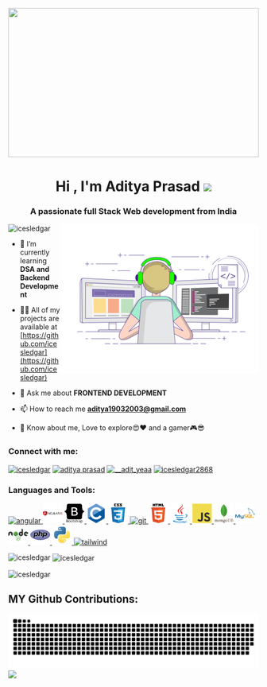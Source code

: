 <p align="center">
  <img src="https://media3.giphy.com/media/SIuI7syOPvm1HAd5GF/giphy.gif?cid=ecf05e47etgryujwq9viozbejgt7p56wxhhfid14o450ner8&ep=v1_gifs_search&rid=giphy.gif&ct=g" width="100%" height=300>
</p>
<h1 align="center">Hi , I'm Aditya Prasad <img src="https://media.giphy.com/media/hvRJCLFzcasrR4ia7z/giphy.gif" width="25"> </h1>
<h3 align="center">A passionate full Stack Web development from India</h3>
<img align="right" alt="Coding" width="400" src="https://raw.githubusercontent.com/devSouvik/devSouvik/master/gif3.gif">

<p align="left"> <img src="https://komarev.com/ghpvc/?username=icesledgar&label=Profile%20views&color=0e75b6&style=flat" alt="icesledgar" /> </p>

- 🌱 I’m currently learning **DSA and Backend Development**

- 👨‍💻 All of my projects are available at [https://github.com/icesledgar](https://github.com/icesledgar)

- 💬 Ask me about **FRONTEND DEVELOPMENT**

- 📫 How to reach me **aditya19032003@gmail.com**

- 📄 Know about me, Love to explore😍❤ and a gamer🎮😎
<h3 align="left">Connect with me:</h3>
<p align="left">
<a href="https://twitter.com/icesledgar1" target="blank"><img align="center" src="https://raw.githubusercontent.com/rahuldkjain/github-profile-readme-generator/master/src/images/icons/Social/twitter.svg" alt="icesledgar" height="30" width="40" /></a>
<a href="https://linkedin.com/in/aditya prasad" target="blank"><img align="center" src="https://raw.githubusercontent.com/rahuldkjain/github-profile-readme-generator/master/src/images/icons/Social/linked-in-alt.svg" alt="aditya prasad" height="30" width="40" /></a>
<a href="https://instagram.com/__adit_yeaa" target="blank"><img align="center" src="https://raw.githubusercontent.com/rahuldkjain/github-profile-readme-generator/master/src/images/icons/Social/instagram.svg" alt="__adit_yeaa" height="30" width="40" /></a>
<a href="https://youtube.com/@icesledgar2868?si=SzLdz80p5P9Aa437" target="blank"><img align="center" src="https://raw.githubusercontent.com/rahuldkjain/github-profile-readme-generator/master/src/images/icons/Social/youtube.svg" alt="icesledgar2868" height="30" width="40" /></a>
</p>
<h3 align="left">Languages and Tools:</h3>
<p align="left"> <a href="https://angular.io" target="_blank" rel="noreferrer"> <img src="https://angular.io/assets/images/logos/angular/angular.svg" alt="angular" width="40" height="40"/> </a> <a href="https://angular.io" target="_blank" rel="noreferrer"> <img src="https://raw.githubusercontent.com/devicons/devicon/master/icons/angularjs/angularjs-original-wordmark.svg" alt="angularjs" width="40" height="40"/> </a> <a href="https://getbootstrap.com" target="_blank" rel="noreferrer"> <img src="https://raw.githubusercontent.com/devicons/devicon/master/icons/bootstrap/bootstrap-plain-wordmark.svg" alt="bootstrap" width="40" height="40"/> </a> <a href="https://www.cprogramming.com/" target="_blank" rel="noreferrer"> <img src="https://raw.githubusercontent.com/devicons/devicon/master/icons/c/c-original.svg" alt="c" width="40" height="40"/> </a> <a href="https://www.w3schools.com/css/" target="_blank" rel="noreferrer"> <img src="https://raw.githubusercontent.com/devicons/devicon/master/icons/css3/css3-original-wordmark.svg" alt="css3" width="40" height="40"/> </a> <a href="https://git-scm.com/" target="_blank" rel="noreferrer"> <img src="https://www.vectorlogo.zone/logos/git-scm/git-scm-icon.svg" alt="git" width="40" height="40"/> </a> <a href="https://www.w3.org/html/" target="_blank" rel="noreferrer"> <img src="https://raw.githubusercontent.com/devicons/devicon/master/icons/html5/html5-original-wordmark.svg" alt="html5" width="40" height="40"/> </a> <a href="https://www.java.com" target="_blank" rel="noreferrer"> <img src="https://raw.githubusercontent.com/devicons/devicon/master/icons/java/java-original.svg" alt="java" width="40" height="40"/> </a> <a href="https://developer.mozilla.org/en-US/docs/Web/JavaScript" target="_blank" rel="noreferrer"> <img src="https://raw.githubusercontent.com/devicons/devicon/master/icons/javascript/javascript-original.svg" alt="javascript" width="40" height="40"/> </a> <a href="https://www.mongodb.com/" target="_blank" rel="noreferrer"> <img src="https://raw.githubusercontent.com/devicons/devicon/master/icons/mongodb/mongodb-original-wordmark.svg" alt="mongodb" width="40" height="40"/> </a> <a href="https://www.mysql.com/" target="_blank" rel="noreferrer"> <img src="https://raw.githubusercontent.com/devicons/devicon/master/icons/mysql/mysql-original-wordmark.svg" alt="mysql" width="40" height="40"/> </a> <a href="https://nodejs.org" target="_blank" rel="noreferrer"> <img src="https://raw.githubusercontent.com/devicons/devicon/master/icons/nodejs/nodejs-original-wordmark.svg" alt="nodejs" width="40" height="40"/> </a> <a href="https://www.php.net" target="_blank" rel="noreferrer"> <img src="https://raw.githubusercontent.com/devicons/devicon/master/icons/php/php-original.svg" alt="php" width="40" height="40"/> </a> <a href="https://www.python.org" target="_blank" rel="noreferrer"> <img src="https://raw.githubusercontent.com/devicons/devicon/master/icons/python/python-original.svg" alt="python" width="40" height="40"/> </a> <a href="https://tailwindcss.com/" target="_blank" rel="noreferrer"> <img src="https://www.vectorlogo.zone/logos/tailwindcss/tailwindcss-icon.svg" alt="tailwind" width="40" height="40"/> </a> </p>

<p><img align="left" src="https://github-readme-stats.vercel.app/api/top-langs?username=icesledgar&show_icons=true&locale=en&layout=compact&theme=dracula" alt="icesledgar" /></p>

<p>&nbsp;<img align="center" src="https://github-readme-stats.vercel.app/api?username=icesledgar&show_icons=true&locale=en&theme=dracula" alt="icesledgar" /></p>

<p><img align="center" src="https://github-readme-streak-stats.herokuapp.com/?user=icesledgar&theme=dracula" alt="icesledgar" /></p>

## MY Github Contributions:
<picture>
  <source media="(prefers-color-scheme: dark)" srcset="https://raw.githubusercontent.com/icesledgar/icesledgar/output/github-contribution-grid-snake-dark.svg">
  <source media="(prefers-color-scheme: light)" srcset="https://raw.githubusercontent.com/icesledgar/icesledgar/output/github-contribution-grid-snake.svg">
  <img alt="github contribution grid snake animation" src="https://raw.githubusercontent.com/icesledgar/icesledgar/output/github-contribution-grid-snake.svg">
</picture>
<img src ="https://raw.githubusercontent.com/trinib/trinib/82213791fa9ff58d3ca768ddd6de2489ec23ffca/images/footer.svg" />
